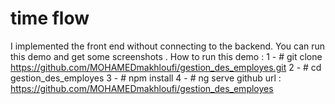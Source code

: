 # time flow

I implemented the front end without connecting to the backend.
You can run this demo and get some screenshots .
How to run this demo :
    1 - # git clone https://github.com/MOHAMEDmakhloufi/gestion_des_employes.git
    2 - # cd gestion_des_employes
    3 - # npm install
    4 - # ng serve
github url : https://github.com/MOHAMEDmakhloufi/gestion_des_employes
